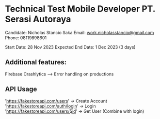 # Technical Test Mobile Developer PT. Serasi Autoraya
Candidate: Nicholas Stancio Saka
Email: work.nicholasstancio@gmail.com
Phone: 08119898601

Start Date: 28 Nov 2023
Expected End Date: 1 Dec 2023 (3 days)

## Additional features:
Firebase Crashlytics --> Error handling on productions

## API Usage
'https://fakestoreapi.com/users' -> Create Account
'https://fakestoreapi.com/auth/login' -> Login
'https://fakestoreapi.com/users/$id' -> Get User (Combine with login)